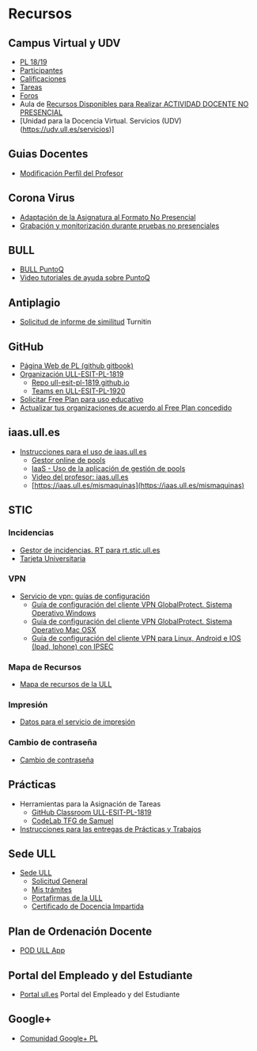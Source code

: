 # Recursos

## Campus Virtual y UDV

* [PL 18/19](https://campusvirtual.ull.es/1819/course/view.php?id=1110)
* [Participantes](https://campusvirtual.ull.es/1819/user/index.php?page=0&perpage=20&contextid=0&id=1110&newcourse)
* [Calificaciones](https://campusvirtual.ull.es/1819/grade/report/grader/index.php?id=1110)
* [Tareas](https://campusvirtual.ull.es/1819/mod/assign/index.php?id=1110)
* [Foros](https://campusvirtual.ull.es/1819/mod/forum/index.php?id=1110)
* Aula de [Recursos Disponibles para Realizar ACTIVIDAD DOCENTE NO PRESENCIAL]({{site.covid_ull}})
* [Unidad para la Docencia Virtual. Servicios (UDV)(https://udv.ull.es/servicios)]

## Guias Docentes

* [Modificación Perfíl del Profesor](https://www.ull.es/apps/guias/teachers/view_profile/)

## Corona Virus

* [Adaptación de la Asignatura al Formato No Presencial](covid19)
* [Grabación y monitorización durante pruebas no presenciales
](https://campusvirtual.ull.es/facultades/mod/forum/discuss.php?d=33894)


## BULL

* [BULL PuntoQ](https://www.ull.es/servicios/biblioteca/servicios/puntoq/)
* [Video tutoriales de ayuda sobre PuntoQ](https://www.ull.es/servicios/biblioteca/servicios/videotutoriales-de-puntoq/)

## Antiplagio

* [Solicitud de informe de similitud](https://docs.google.com/forms/d/e/1FAIpQLSfEyKnNYAXH5lH9eTh6de6qu5dP-lp33ul4QE8PrFLqeXT66A/viewform) Turnitin


## GitHub

* [Página Web de PL (github gitbook)](https://ull-esit-pl-1819.github.io/ull-esit-pl-1819.github.io/_book/)
* [Organización ULL-ESIT-PL-1819](https://github.com/ULL-ESIT-PL-1819)
  - [Repo ull-esit-pl-1819.github.io](https://github.com/ULL-ESIT-PL-1819/ull-esit-pl-1819.github.io)
  - [Teams en ULL-ESIT-PL-1920](https://github.com/orgs/ULL-ESIT-PL-1920/teams)
* [Solicitar Free Plan para uso educativo](https://education.github.com/discount_requests/new)
* [Actualizar tus organizaciones de acuerdo al Free Plan concedido](https://education.github.com/benefits)

## iaas.ull.es

* [Instrucciones para el uso de iaas.ull.es](https://casianorodriguezleon.gitbooks.io/ull-esit-1617/recursos/iaas.html)
  - [Gestor online de pools](https://iaas.ull.es/ovirtadmin/login) 
  - [IaaS - Uso de la aplicación de gestión de pools](https://docs.google.com/document/d/13vP4bd5LhnfNJvV6ncz20ZNTXfeg8ehWbw_ECkn4MAY/edit#)
  - [Video del profesor: iaas.ull.es](https://youtu.be/qKHgbV0lYbA)
  - [https://iaas.ull.es/mismaquinas](https://iaas.ull.es/mismaquinas) 


## STIC

### Incidencias

- [Gestor de incidencias. RT para rt.stic.ull.es](https://usuarios.ull.es/rt/SelfService/)
- [Tarjeta Universitaria](https://www.ull.es/tarjeta/)

### VPN

- [Servicio de vpn: guías de configuración](https://www.ull.es/servicios/stic/2016/05/10/servicio-de-vpn-de-la-ull/)
  *   [Guía de configuración del cliente VPN GlobalProtect. Sistema Operativo Windows](https://drive.google.com/open?id=0B3mzWpxzbJD1Zm9TdmpXSV9mdGs)
  *   [Guía de configuración del cliente VPN GlobalProtect. Sistema Operativo Mac OSX](https://drive.google.com/file/d/0B3mzWpxzbJD1VTZhUkFVbUI2NWc/view?usp=sharing)
  *   [Guía de configuración del cliente VPN para Linux, Android e IOS (Ipad, Iphone) con IPSEC](https://drive.google.com/open?id=0B3mzWpxzbJD1Z1p4OWtQSFFzOGs)

### Mapa de Recursos

- [Mapa de recursos de la ULL](https://www.ull.es/donde/)

### Impresión

* [Datos para el servicio de impresión](https://usuarios.ull.es/autogestion/valores_impresion/)

### Cambio de contraseña

* [Cambio de contraseña](https://usuarios.ull.es/autogestion/cambio_password_google/)


## Prácticas

* Herramientas para la Asignación de Tareas
  * [GitHub Classroom ULL-ESIT-PL-1819](https://classroom.github.com/classrooms/33938084-procesadores-de-lenguaje)
  * [CodeLab TFG de Samuel](https://codelab-tfg1718.herokuapp.com/)
* [Instrucciones para las entregas de Prácticas y Trabajos](https://casianorodriguezleon.gitbooks.io/ull-esit-1617/content/instrucciones/)

## Sede ULL

* [Sede ULL](https://sede.ull.es/)
    - [Solicitud General](https://sede.ull.es/ecivilis-site/catalog/showProcedure/229)
    - [Mis trámites](https://sede.ull.es/ecivilis-site/records/myRecords)
    - [Portafirmas de la ULL](https://sede.ull.es/ecivilis-signature-inbox-application/inbox.html)
    - [Certificado de Docencia Impartida](https://sede.ull.es/ecivilis-site/catalog/showProcedure/550?fbclid=IwAR27HUuu8SbYKpsnoR3RCPzHzCvaMpDqW1ZxB4jeljRLz1SreHgxv1aJqZc)

## Plan de Ordenación Docente 

* [POD ULL App](https://www.ull.es/apps/pod/)

## Portal del Empleado y del Estudiante

* [Portal ull.es](portal.ull.es) Portal del Empleado y del Estudiante

  
## Google+

* [Comunidad Google+ PL](https://plus.google.com/u/2/communities/101901734024125937720)
